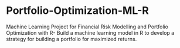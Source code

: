 # Portfolio-Optimization-ML-R
Machine Learning Project for Financial Risk Modelling and Portfolio Optimization with R- Build a machine learning model in R to develop a strategy for building a portfolio for maximized returns.
